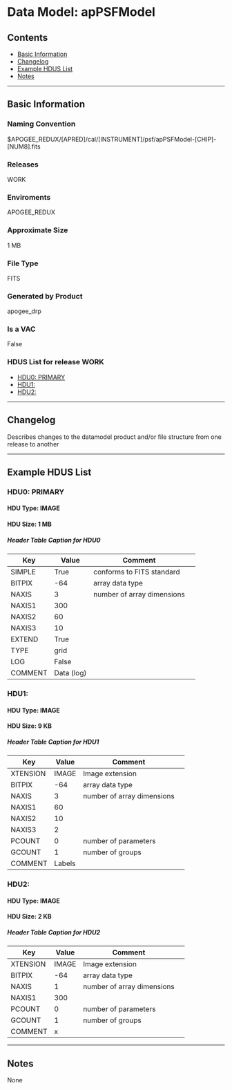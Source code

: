 # Data Model: apPSFModel





## Contents
- [Basic Information](#basic-information)
- [Changelog](#changelog)
- [Example HDUS List](#example-hdus-list)
- [Notes](#notes)

---

## Basic Information


### Naming Convention
$APOGEE_REDUX/[APRED]/cal/[INSTRUMENT]/psf/apPSFModel-[CHIP]-[NUM8].fits

### Releases
WORK

### Enviroments
APOGEE_REDUX

### Approximate Size
1 MB

### File Type
FITS

### Generated by Product
apogee_drp

### Is a VAC
False

### HDUS List for release WORK
  - [HDU0: PRIMARY](#hdu0-primary)
  - [HDU1: ](#hdu1)
  - [HDU2: ](#hdu2)

---

## Changelog
Describes changes to the datamodel product and/or file structure from one release to another

---
## Example HDUS List

### HDU0: PRIMARY


#### HDU Type: IMAGE
#### HDU Size:  1 MB

##### Header Table Caption for HDU0
Key | Value | Comment | |
| --- | --- | --- | --- |
| SIMPLE | True | conforms to FITS standard |
| BITPIX | -64 | array data type |
| NAXIS | 3 | number of array dimensions |
| NAXIS1 | 300 |  |
| NAXIS2 | 60 |  |
| NAXIS3 | 10 |  |
| EXTEND | True |  |
| TYPE | grid |  |
| LOG | False |  |
| COMMENT | Data (log) |  |



### HDU1:


#### HDU Type: IMAGE
#### HDU Size:  9 KB

##### Header Table Caption for HDU1
Key | Value | Comment | |
| --- | --- | --- | --- |
| XTENSION | IMAGE | Image extension |
| BITPIX | -64 | array data type |
| NAXIS | 3 | number of array dimensions |
| NAXIS1 | 60 |  |
| NAXIS2 | 10 |  |
| NAXIS3 | 2 |  |
| PCOUNT | 0 | number of parameters |
| GCOUNT | 1 | number of groups |
| COMMENT | Labels |  |



### HDU2:


#### HDU Type: IMAGE
#### HDU Size:  2 KB

##### Header Table Caption for HDU2
Key | Value | Comment | |
| --- | --- | --- | --- |
| XTENSION | IMAGE | Image extension |
| BITPIX | -64 | array data type |
| NAXIS | 1 | number of array dimensions |
| NAXIS1 | 300 |  |
| PCOUNT | 0 | number of parameters |
| GCOUNT | 1 | number of groups |
| COMMENT | x |  |



---
## Notes
None